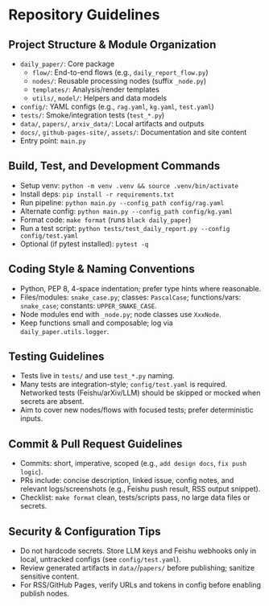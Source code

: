 # Repository Guidelines

## Project Structure & Module Organization
- `daily_paper/`: Core package
  - `flow/`: End-to-end flows (e.g., `daily_report_flow.py`)
  - `nodes/`: Reusable processing nodes (suffix `_node.py`)
  - `templates/`: Analysis/render templates
  - `utils/`, `model/`: Helpers and data models
- `config/`: YAML configs (e.g., `rag.yaml`, `kg.yaml`, `test.yaml`)
- `tests/`: Smoke/integration tests (`test_*.py`)
- `data/`, `papers/`, `arxiv_data/`: Local artifacts and outputs
- `docs/`, `github-pages-site/`, `assets/`: Documentation and site content
- Entry point: `main.py`

## Build, Test, and Development Commands
- Setup venv: `python -m venv .venv && source .venv/bin/activate`
- Install deps: `pip install -r requirements.txt`
- Run pipeline: `python main.py --config_path config/rag.yaml`
- Alternate config: `python main.py --config_path config/kg.yaml`
- Format code: `make format` (runs `black daily_paper`)
- Run a test script: `python tests/test_daily_report.py --config config/test.yaml`
- Optional (if pytest installed): `pytest -q`

## Coding Style & Naming Conventions
- Python, PEP 8, 4-space indentation; prefer type hints where reasonable.
- Files/modules: `snake_case.py`; classes: `PascalCase`; functions/vars: `snake_case`; constants: `UPPER_SNAKE_CASE`.
- Node modules end with `_node.py`; node classes use `XxxNode`.
- Keep functions small and composable; log via `daily_paper.utils.logger`.

## Testing Guidelines
- Tests live in `tests/` and use `test_*.py` naming.
- Many tests are integration-style; `config/test.yaml` is required. Networked tests (Feishu/arXiv/LLM) should be skipped or mocked when secrets are absent.
- Aim to cover new nodes/flows with focused tests; prefer deterministic inputs.

## Commit & Pull Request Guidelines
- Commits: short, imperative, scoped (e.g., `add design docs`, `fix push logic`).
- PRs include: concise description, linked issue, config notes, and relevant logs/screenshots (e.g., Feishu push result, RSS output snippet).
- Checklist: `make format` clean, tests/scripts pass, no large data files or secrets.

## Security & Configuration Tips
- Do not hardcode secrets. Store LLM keys and Feishu webhooks only in local, untracked configs (see `config/test.yaml`).
- Review generated artifacts in `data/`/`papers/` before publishing; sanitize sensitive content.
- For RSS/GitHub Pages, verify URLs and tokens in config before enabling publish nodes.

